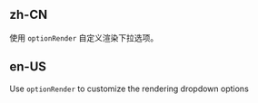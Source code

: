 ## zh-CN

使用 `optionRender` 自定义渲染下拉选项。

## en-US

Use `optionRender` to customize the rendering dropdown options
